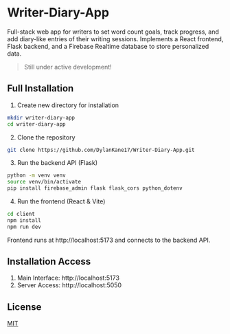 # Writer-Diary-App

Full-stack web app for writers to set word count goals, track progress, and add diary-like entries of their writing sessions. Implements a React frontend, Flask backend, and a Firebase Realtime database to store personalized data.

> Still under active development!

## Full Installation

1. Create new directory for installation

```sh
mkdir writer-diary-app
cd writer-diary-app
```

2. Clone the repository

```sh
git clone https://github.com/DylanKane17/Writer-Diary-App.git
```

3. Run the backend API (Flask)

```sh
python -m venv venv
source venv/bin/activate
pip install firebase_admin flask flask_cors python_dotenv
```

4. Run the frontend (React & Vite)

```sh
cd client
npm install
npm run dev
```

Frontend runs at http://localhost:5173 and connects to the backend API.

## Installation Access

1. Main Interface: http://localhost:5173
2. Server Access: http://localhost:5050

## License

[MIT](https://choosealicense.com/licenses/mit/)
